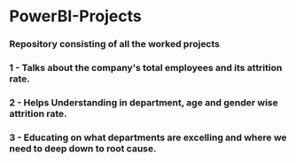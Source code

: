 # PowerBI-Projects
### Repository consisting of all the worked projects 

### 1 - Talks about the company's total employees and its attrition rate.
### 2 - Helps Understanding in department, age and gender wise attrition rate.
### 3 - Educating on what departments are excelling and where we need to deep down to root cause.
